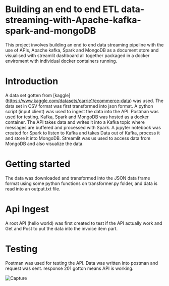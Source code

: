 # Building an end to end ETL data-streaming-with-Apache-kafka-spark-and-mongoDB
This project involves building an end to end data streaming pipeline with the use of APIs, Apache kafka, Spark and MongoDB as a document store and visualised with streamlit dashboard all together packaged in a docker enviroment with individual docker containers running.

# Introduction
A data set gotten from [kaggle] (https://www.kaggle.com/datasets/carrie1/ecommerce-data) was used. The data set in CSV format was first transformed into  json format. A python script (input client) was used to
ingest the data into the API. Postman was used for testing. Kafka, Spark and MongoDB was hosted as a docker container. The API takes data and writes it into a Kafka topic where messages are buffered and processed with Spark. A jupyter notebook was created for Spark to listen to Kafka and takes Data out of Kafka, process it and store it into MongoDB. Streamlit was us used to access data from MongoDB and also visualize the data.

# Getting started
The data was downloaded and transformed into the JSON data frame format using some python functions on transformer.py folder, and data is read into an output.txt file.
# Api Ingest
A root API (hello world) was first created to test if the API actually work and  Get and Post to put the data into the invoice item part.
# Testing
Postman was used for testing the API. Data was written into postman and request was sent. response 201 gotton means API is working.


![Capture](https://user-images.githubusercontent.com/41475769/179740551-29cac2b6-1c7b-4141-8743-9dbabe5d1acd.PNG)


